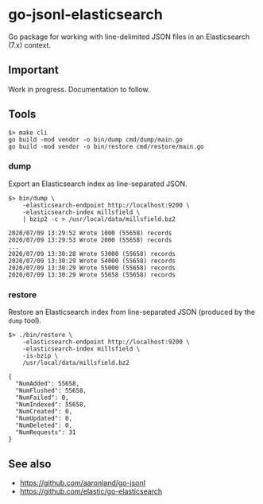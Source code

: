 # go-jsonl-elasticsearch

Go package for working with line-delimited JSON files in an Elasticsearch (7.x) context.

## Important

Work in progress. Documentation to follow.

## Tools

```
$> make cli
go build -mod vendor -o bin/dump cmd/dump/main.go
go build -mod vendor -o bin/restore cmd/restore/main.go
```
  
### dump

Export an Elasticsearch index as line-separated JSON.

```
$> bin/dump \
	-elasticsearch-endpoint http://localhost:9200 \
	-elasticsearch-index millsfield \
	| bzip2 -c > /usr/local/data/millsfield.bz2

2020/07/09 13:29:52 Wrote 1000 (55658) records
2020/07/09 13:29:53 Wrote 2000 (55658) records
...
2020/07/09 13:30:28 Wrote 53000 (55658) records
2020/07/09 13:30:29 Wrote 54000 (55658) records
2020/07/09 13:30:29 Wrote 55000 (55658) records
2020/07/09 13:30:29 Wrote 55658 (55658) records
```

### restore

Restore an Elasticsearch index from line-separated JSON (produced by the `dump` tool).

```
$> ./bin/restore \
	-elasticsearch-endpoint http://localhost:9200 \
	-elasticsearch-index millsfield \
	-is-bzip \
	/usr/local/data/millsfield.bz2

{
  "NumAdded": 55658,
  "NumFlushed": 55658,
  "NumFailed": 0,
  "NumIndexed": 55658,
  "NumCreated": 0,
  "NumUpdated": 0,
  "NumDeleted": 0,
  "NumRequests": 31
}
```

## See also

* https://github.com/aaronland/go-jsonl
* https://github.com/elastic/go-elasticsearch